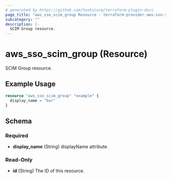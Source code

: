 ```yaml
---
# generated by https://github.com/hashicorp/terraform-plugin-docs
page_title: "aws_sso_scim_group Resource - terraform-provider-aws-sso-scim"
subcategory: ""
description: |-
  SCIM Group resource.
---
```


# aws_sso_scim_group (Resource)

SCIM Group resource.

## Example Usage

```terraform
resource "aws_sso_scim_group" "example" {
  display_name = "bar"
}
```

<!-- schema generated by tfplugindocs -->
## Schema

### Required

- **display_name** (String) displayName attribute.

### Read-Only

- **id** (String) The ID of this resource.


